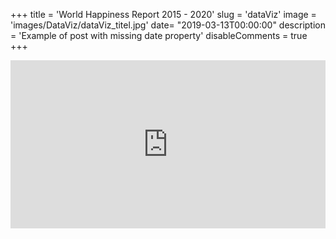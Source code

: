 +++
title = 'World Happiness Report 2015 - 2020'
slug = 'dataViz'
image = 'images/DataViz/dataViz_titel.jpg'
date= "2019-03-13T00:00:00"
description = 'Example of post with missing date property'
disableComments = true
+++

<div style="padding:53.35% 0 0 0;position:relative;"><iframe src="https://player.vimeo.com/video/442800899?title=0&byline=0&portrait=0" style="position:absolute;top:0;left:0;width:100%;height:100%;" frameborder="0" allow="autoplay; fullscreen; picture-in-picture" allowfullscreen></iframe></div><script src="https://player.vimeo.com/api/player.js"></script>